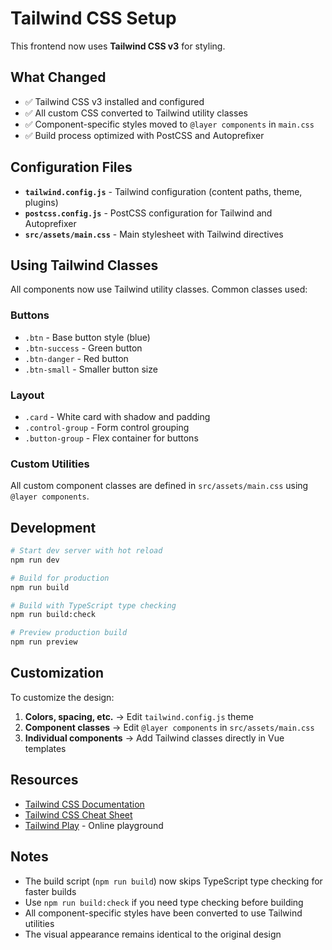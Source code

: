 # Tailwind CSS Setup

This frontend now uses **Tailwind CSS v3** for styling.

## What Changed

- ✅ Tailwind CSS v3 installed and configured
- ✅ All custom CSS converted to Tailwind utility classes
- ✅ Component-specific styles moved to `@layer components` in `main.css`
- ✅ Build process optimized with PostCSS and Autoprefixer

## Configuration Files

- **`tailwind.config.js`** - Tailwind configuration (content paths, theme, plugins)
- **`postcss.config.js`** - PostCSS configuration for Tailwind and Autoprefixer
- **`src/assets/main.css`** - Main stylesheet with Tailwind directives

## Using Tailwind Classes

All components now use Tailwind utility classes. Common classes used:

### Buttons
- `.btn` - Base button style (blue)
- `.btn-success` - Green button
- `.btn-danger` - Red button
- `.btn-small` - Smaller button size

### Layout
- `.card` - White card with shadow and padding
- `.control-group` - Form control grouping
- `.button-group` - Flex container for buttons

### Custom Utilities
All custom component classes are defined in `src/assets/main.css` using `@layer components`.

## Development

```bash
# Start dev server with hot reload
npm run dev

# Build for production
npm run build

# Build with TypeScript type checking
npm run build:check

# Preview production build
npm run preview
```

## Customization

To customize the design:

1. **Colors, spacing, etc.** → Edit `tailwind.config.js` theme
2. **Component classes** → Edit `@layer components` in `src/assets/main.css`
3. **Individual components** → Add Tailwind classes directly in Vue templates

## Resources

- [Tailwind CSS Documentation](https://tailwindcss.com/docs)
- [Tailwind CSS Cheat Sheet](https://nerdcave.com/tailwind-cheat-sheet)
- [Tailwind Play](https://play.tailwindcss.com/) - Online playground

## Notes

- The build script (`npm run build`) now skips TypeScript type checking for faster builds
- Use `npm run build:check` if you need type checking before building
- All component-specific styles have been converted to use Tailwind utilities
- The visual appearance remains identical to the original design
